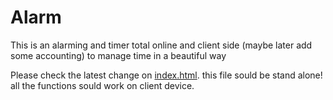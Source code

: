 # Alarm
This is an alarming and timer total online and client side (maybe later add some accounting) to manage time in a beautiful way

Please check the latest change on [index.html](https://htmlpreview.github.io/?https://github.com/easa/Alarm/blob/master/index.html). this file sould be stand alone! all the functions sould work on client device.
